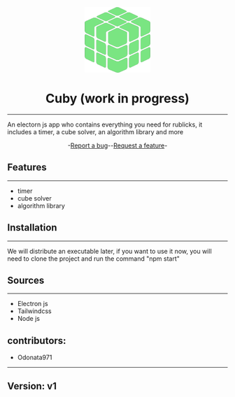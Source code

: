 <div align="center">
<img src="src/img/icon.png" width="150" height="150" alt="logo">

# Cuby (work in progress)

---

</div>

An electorn js app who contains everything you need for rublicks, it includes a timer, a cube solver, an algorithm library and more 

<div align="center">
-<a href="https://github.com/quentinformatique/Cuby (work in progress)/issues/new/choose">Report a bug</a>--<a href="https://github.com/quentinformatique/Cuby (work in progress)/issues/new/choose">Request a feature</a>-
</div>

## Features

---
- timer
- cube solver
- algorithm library
## Installation

---
We will distribute an executable later, if you want to use it now, you will need to clone the project and run the command "npm start"

## Sources

---
- Electron js
- Tailwindcss
- Node js


## contributors: 

- Odonata971

---
## Version: v1
